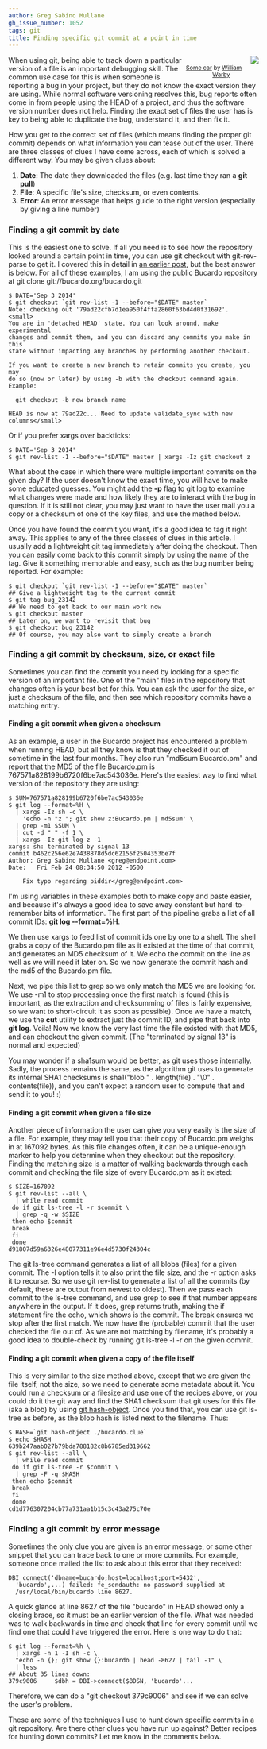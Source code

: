 ```yaml
---
author: Greg Sabino Mullane
gh_issue_number: 1052
tags: git
title: Finding specific git commit at a point in time
---
```




<div class="separator" style="clear: both; float: right; text-align: center;"><a href="/blog/2014/11/10/finding-specific-git-commit-at-point-in/image-0-big.jpeg" imageanchor="1" style="clear: right; float: right; margin-bottom: 1em; margin-left: 1em;"><img border="0" src="/blog/2014/11/10/finding-specific-git-commit-at-point-in/image-0.jpeg"/></a><br/><small><a href="https://flic.kr/p/fFXKMu">Some car</a> by <a href="https://www.flickr.com/photos/wwarby/">William Warby</a></small></div>

When using git, being able to track down a particular version of a file is an important debugging skill. The common use case for this is when someone is reporting a bug in your project, but they do not know the exact version they are using. While normal software versioning resolves this, bug reports often come in from people using the HEAD of a project, and thus the software version number does not help. Finding the exact set of files the user has is key to being able to duplicate the bug, understand it, and then fix it.

How you get to the correct set of files (which means finding the proper git commit) depends on what information you can tease out of the user. There are three classes of clues I have come across, each of which is solved a different way. You may be given clues about:

1. **Date**: The date they downloaded the files (e.g. last time they ran a **git pull**)
1. **File**: A specific file's size, checksum, or even contents.
1. **Error**: An error message that helps guide to the right version (especially by giving a line number)

### Finding a git commit by date

This is the easiest one to solve. If all you need is to see how the repository looked around a certain point in time, you can use git checkout with git-rev-parse to get it. I covered this in detail in [an earlier post](http://blog.endpoint.com/2014/05/git-checkout-at-specific-date.html), but the best answer is below. For all of these examples, I am using the public Bucardo repository at git clone git://bucardo.org/bucardo.git

```
$ DATE='Sep 3 2014'
$ git checkout `git rev-list -1 --before="$DATE" master`
Note: checking out '79ad22cfb7d1ea950f4ffa2860f63bd4d0f31692'.
<small>
You are in 'detached HEAD' state. You can look around, make experimental
changes and commit them, and you can discard any commits you make in this
state without impacting any branches by performing another checkout.

If you want to create a new branch to retain commits you create, you may
do so (now or later) by using -b with the checkout command again. Example:

  git checkout -b new_branch_name

HEAD is now at 79ad22c... Need to update validate_sync with new columns</small>
```

Or if you prefer xargs over backticks:

```
$ DATE='Sep 3 2014'
$ git rev-list -1 --before="$DATE" master | xargs -Iz git checkout z
```

What about the case in which there were multiple important commits on the given day? If the user doesn't know the exact time, you will have to make some educated guesses. You might add the **-p** flag to git log to examine what changes were made and how likely they are to interact with the bug in question. If it is still not clear, you may just want to have the user mail you a copy or a checksum of one of the key files, and use the method below.

Once you have found the commit you want, it's a good idea to tag it right away. This applies to any of the three classes of clues in this article. I usually add a lightweight git tag immediately after doing the checkout. Then you can easily come back to this commit simply by using the name of the tag. Give it something memorable and easy, such as the bug number being reported. For example:

```
$ git checkout `git rev-list -1 --before="$DATE" master`
## Give a lightweight tag to the current commit
$ git tag bug_23142
## We need to get back to our main work now
$ git checkout master
## Later on, we want to revisit that bug
$ git checkout bug_23142
## Of course, you may also want to simply create a branch
```

### Finding a git commit by checksum, size, or exact file

Sometimes you can find the commit you need by looking for a specific version of an important file. One of the "main" files in the repository that changes often is your best bet for this. You can ask the user for the size, or just a checksum of the file, and then see which repository commits have a matching entry.

#### Finding a git commit when given a checksum

As an example, a user in the Bucardo project has encountered a problem when running HEAD, but all they know is that they checked it out of sometime in the last four months. They also run "md5sum Bucardo.pm" and report that the MD5 of the file Bucardo.pm is 
767571a828199b6720f6be7ac543036e. Here's the easiest way to find what version of the repository they are using:

```
$ SUM=767571a828199b6720f6be7ac543036e
$ git log --format=%H \
  | xargs -Iz sh -c \
    'echo -n "z "; git show z:Bucardo.pm | md5sum' \
  | grep -m1 $SUM \
  | cut -d " " -f 1 \
  | xargs -Iz git log z -1
xargs: sh: terminated by signal 13
commit b462c256e62e7438878d5dc62155f2504353be7f
Author: Greg Sabino Mullane <greg@endpoint.com>
Date:   Fri Feb 24 08:34:50 2012 -0500

    Fix typo regarding piddir</greg@endpoint.com>
```

I'm using variables in these examples both to make copy and paste easier, and because it's always a good idea to save away constant but hard-to-remember bits of information. The first part of the pipeline grabs a list of all commit IDs: **git log --format=%H**.

We then use xargs to feed list of commit ids one by one to a shell. The shell grabs a copy of the Bucardo.pm file as it existed at the time of that commit, and generates an MD5 checksum of it. We echo the commit on the line as well as we will need it later on. So we now generate the commit hash and the md5 of the Bucardo.pm file.

Next, we pipe this list to grep so we only match the MD5 we are looking for. We use -m1 to stop processing once the first match is found (this is important, as the extraction and checksumming of files is fairly expensive, so we want to short-circuit it as soon as possible). Once we have a match, we use the **cut** utility to extract just the commit ID, and pipe that back into **git log**. Voila! Now we know the very last time the file existed with that MD5, and can checkout the given commit. (The "terminated by signal 13" is normal and expected)

You may wonder if a sha1sum would be better, as git uses those internally. Sadly, the process remains the same, as the algorithm git uses to generate its internal SHA1 checksums is sha1("blob " . length(file) . "\0" . contents(file)), and you can't expect a random user to compute that and send it to you! :)

#### Finding a git commit when given a file size

Another piece of information the user can give you very easily is the size of a file. For example, they may tell you that their copy of Bucardo.pm weighs in at 167092 bytes. As this file changes often, it can be a unique-enough marker to help you determine when they checkout out the repository. Finding the matching size is a matter of walking backwards through each commit and checking the file size of every Bucardo.pm as it existed:

```
$ SIZE=167092
$ git rev-list --all \
  | while read commit
 do if git ls-tree -l -r $commit \
  | grep -q -w $SIZE
 then echo $commit
 break
 fi
 done
d91807d59a6326e48077311e96e4d5730f24304c
```

The git ls-tree command generates a list of all blobs (files) for a given commit. The -l option tells it to also print the file size, and the -r option asks it to recurse. So we use git rev-list to generate a list of all the commits (by default, these are output from newest to oldest). Then we pass each commit to the ls-tree command, and use grep to see if that number appears anywhere in the output. If it does, grep returns truth, making the if statement fire the echo, which shows is the commit. The break ensures we stop after the first match. We now have the (probable) commit that the user checked the file out of. As we are not matching by filename, it's probably a good idea to double-check by running git ls-tree -l -r on the given commit.

#### Finding a git commit when given a copy of the file itself

This is very similar to the size method above, except that we are given the file itself, not the size, so we need to generate some metadata about it. You could run a checksum or a filesize and use one of the recipes above, or you could do it the git way and find the SHA1 checksum that git uses for this file (aka a blob) by using 
[git hash-object](https://www.kernel.org/pub/software/scm/git/docs/git-hash-object.html). Once you find that, you can use git ls-tree as before, as the blob hash is listed next to the filename. Thus:

```
$ HASH=`git hash-object ./bucardo.clue`
$ echo $HASH
639b247aab027b79bda788182c8b6785ed319662
$ git rev-list --all \
  | while read commit
 do if git ls-tree -r $commit \
  | grep -F -q $HASH
 then echo $commit
 break
 fi
 done
cd1d776307204cb77a731aa1b15c3c43a275c70e
```

### Finding a git commit by error message

Sometimes the only clue you are given is an error message, or some other snippet that you can trace back to one or more commits. For example, someone once mailed the list to ask about this error that they received:

```
DBI connect('dbname=bucardo;host=localhost;port=5432',
  'bucardo',...) failed: fe_sendauth: no password supplied at 
  /usr/local/bin/bucardo line 8627.
```

A quick glance at line 8627 of the file "bucardo" in HEAD showed only a closing brace, so it must be an earlier version of the file. What was needed was to walk backwards in time and check that line for every commit until we find one that could have triggered the error. Here is one way to do that:

```
$ git log --format=%h \
  | xargs -n 1 -I sh -c \
  "echo -n {}; git show {}:bucardo | head -8627 | tail -1" \
  | less
## About 35 lines down:
379c9006     $dbh = DBI->connect($BDSN, 'bucardo'...
```

Therefore, we can do a "git checkout 379c9006" and see if we can solve the user's problem.

These are some of the techniques I use to hunt down specific commits in a git repository. Are there other clues you have run up against? Better recipes for hunting down commits? Let me know in the comments below.



